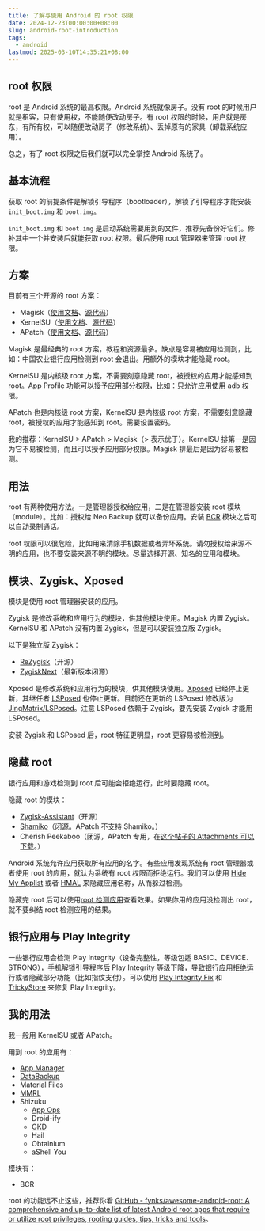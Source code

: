 ```yaml
---
title: 了解与使用 Android 的 root 权限
date: 2024-12-23T00:00:00+08:00
slug: android-root-introduction
tags:
  - android
lastmod: 2025-03-10T14:35:21+08:00
---
```


<!--
代写：英文版
-->

## root 权限

root 是 Android 系统的最高权限。Android 系统就像房子。没有 root 的时候用户就是租客，只有使用权，不能随便改动房子。有 root 权限的时候，用户就是房东，有所有权，可以随便改动房子（修改系统）、丢掉原有的家具（卸载系统应用）。

总之，有了 root 权限之后我们就可以完全掌控 Android 系统了。

## 基本流程

获取 root 的前提条件是解锁引导程序（bootloader），解锁了引导程序才能安装 `init_boot.img` 和 `boot.img`。

`init_boot.img` 和 `boot.img` 是启动系统需要用到的文件，推荐先备份好它们。修补其中一个并安装后就能获取 root 权限。最后使用 root 管理器来管理 root 权限。

## 方案

目前有三个开源的 root 方案：

- Magisk（[使用文档](https://topjohnwu.github.io/Magisk/)、[源代码](https://github.com/topjohnwu/Magisk)）
- KernelSU（[使用文档](https://kernelsu.org/)、[源代码](https://github.com/tiann/KernelSU)）
- APatch（[使用文档](https://apatch.dev/)、[源代码](https://github.com/bmax121/APatch)）

Magisk 是最经典的 root 方案，教程和资源最多。缺点是容易被应用检测到，比如：中国农业银行应用检测到 root 会退出。用额外的模块才能隐藏 root。

KernelSU 是内核级 root 方案，不需要刻意隐藏 root，被授权的应用才能感知到 root。App Profile 功能可以授予应用部分权限，比如：只允许应用使用 adb 权限。

APatch 也是内核级 root 方案，KernelSU 是内核级 root 方案，不需要刻意隐藏 root，被授权的应用才能感知到 root。需要设置密码。

我的推荐：KernelSU > APatch > Magisk（> 表示优于）。KernelSU 排第一是因为它不易被检测，而且可以授予应用部分权限。Magisk 排最后是因为容易被检测。

## 用法

root 有两种使用方法。一是管理器授权给应用，二是在管理器安装 root 模块（module）。比如：授权给 Neo Backup 就可以备份应用。安装 [BCR](https://github.com/chenxiaolong/BCR) 模块之后可以自动录制通话。

root 权限可以很危险，比如用来清除手机数据或者弄坏系统。请勿授权给来源不明的应用，也不要安装来源不明的模块。尽量选择开源、知名的应用和模块。

## 模块、Zygisk、Xposed

模块是使用 root 管理器安装的应用。

Zygisk 是修改系统和应用行为的模块，供其他模块使用。Magisk 内置 Zygisk。KernelSU 和 APatch 没有内置 Zygisk，但是可以安装独立版 Zygisk。

以下是独立版 Zygisk：

- [ReZygisk](https://github.com/PerformanC/ReZygisk)（开源）
- [ZygiskNext](https://github.com/Dr-TSNG/ZygiskNext)（最新版本闭源）

Xposed 是修改系统和应用行为的模块，供其他模块使用。[Xposed](https://github.com/rovo89/Xposed) 已经停止更新，其继任者 [LSPosed](https://github.com/LSPosed/LSPosed) 也停止更新。目前还在更新的 LSPosed 修改版为 [JingMatrix/LSPosed](https://github.com/JingMatrix/LSPosed)。注意 LSPosed 依赖于 Zygisk，要先安装 Zygisk 才能用 LSPosed。

安装 Zygisk 和 LSPosed 后，root 特征更明显，root 更容易被检测到。

## 隐藏 root

银行应用和游戏检测到 root 后可能会拒绝运行，此时要隐藏 root。

隐藏 root 的模块：

- [Zygisk-Assistant](https://github.com/snake-4/Zygisk-Assistant)（开源）
- [Shamiko](https://github.com/LSPosed/LSPosed.github.io/releases)（闭源。APatch 不支持 Shamiko。）
- Cherish Peekaboo（闭源，APatch 专用，在[这个帖子的 Attachments 可以下载](https://xdaforums.com/t/dev-apatch-an-alternative-root-solution-to-kernelsu-and-magisk.4655727/)。）

Android 系统允许应用获取所有应用的名字。有些应用发现系统有 root 管理器或者使用 root 的应用，就认为系统有 root 权限而拒绝运行。我们可以使用 [Hide My Applist](https://github.com/Dr-TSNG/Hide-My-Applist) 或者 [HMAL](https://github.com/pumPCin/HMAL) 来隐藏应用名称，从而躲过检测。

隐藏完 root 后可以使用[root 检测应用](https://github.com/rushiranpise/detection)查看效果。如果你用的应用没检测出 root，就不要纠结 root 检测应用的结果。

## 银行应用与 Play Integrity

一些银行应用会检测 Play Integrity（设备完整性，等级包适 BASIC、DEVICE、STRONG），手机解锁引导程序后 Play Integrity 等级下降，导致银行应用拒绝运行或者隐藏部分功能（比如指纹支付）。可以使用 [Play Integrity Fix](https://github.com/chiteroman/PlayIntegrityFix) 和 [TrickyStore](https://github.com/5ec1cff/TrickyStore) 来修复 Play Integrity。

## 我的用法

我一般用 KernelSU 或者 APatch。

用到 root 的应用有：

- [App Manager](https://github.com/MuntashirAkon/AppManager)
- [DataBackup](https://github.com/XayahSuSuSu/Android-DataBackup)
- Material Files
- [MMRL](https://github.com/DerGoogler/MMRL)
- Shizuku
    - [App Ops](https://appops.rikka.app/)
    - Droid-ify
    - [GKD](https://github.com/gkd-kit/gkd)
    - Hail
    - Obtainium
    - aShell You

模块有：

- BCR

root 的功能远不止这些，推荐你看 [GitHub - fynks/awesome-android-root: A comprehensive and up-to-date list of latest Android root apps that require or utilize root privileges, rooting guides, tips, tricks and tools](https://github.com/fynks/awesome-android-root)。